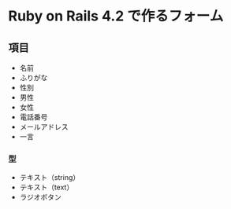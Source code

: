 # Ruby on Rails 4.2 で作るフォーム

## 項目

* 名前
* ふりがな
* 性別
 * 男性
 * 女性
* 電話番号
* メールアドレス
* 一言

### 型

* テキスト（string）
* テキスト（text）
* ラジオボタン
